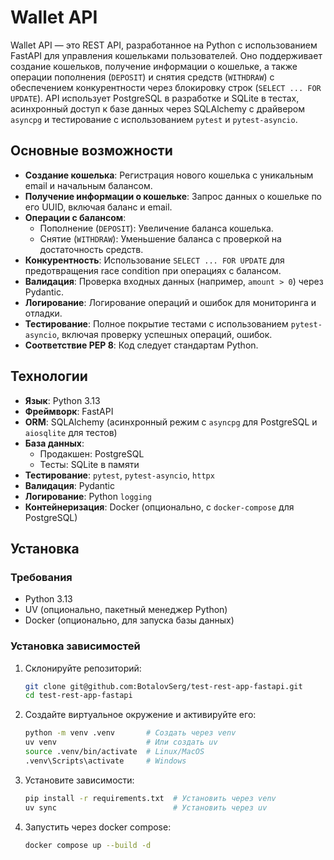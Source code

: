 # Wallet API

Wallet API — это REST API, разработанное на Python с использованием FastAPI для управления кошельками пользователей. Оно поддерживает создание кошельков, получение информации о кошельке, а также операции пополнения (`DEPOSIT`) и снятия средств (`WITHDRAW`) с обеспечением конкурентности через блокировку строк (`SELECT ... FOR UPDATE`). API использует PostgreSQL в разработке и SQLite в тестах, асинхронный доступ к базе данных через SQLAlchemy с драйвером `asyncpg` и тестирование с использованием `pytest` и `pytest-asyncio`.

## Основные возможности

- **Создание кошелька**: Регистрация нового кошелька с уникальным email и начальным балансом.
- **Получение информации о кошельке**: Запрос данных о кошельке по его UUID, включая баланс и email.
- **Операции с балансом**:
  - Пополнение (`DEPOSIT`): Увеличение баланса кошелька.
  - Снятие (`WITHDRAW`): Уменьшение баланса с проверкой на достаточность средств.
- **Конкурентность**: Использование `SELECT ... FOR UPDATE` для предотвращения race condition при операциях с балансом.
- **Валидация**: Проверка входных данных (например, `amount > 0`) через Pydantic.
- **Логирование**: Логирование операций и ошибок для мониторинга и отладки.
- **Тестирование**: Полное покрытие тестами с использованием `pytest-asyncio`, включая проверку успешных операций, ошибок.
- **Соответствие PEP 8**: Код следует стандартам Python.

## Технологии

- **Язык**: Python 3.13
- **Фреймворк**: FastAPI
- **ORM**: SQLAlchemy (асинхронный режим с `asyncpg` для PostgreSQL и `aiosqlite` для тестов)
- **База данных**:
  - Продакшен: PostgreSQL
  - Тесты: SQLite в памяти
- **Тестирование**: `pytest`, `pytest-asyncio`, `httpx`
- **Валидация**: Pydantic
- **Логирование**: Python `logging`
- **Контейнеризация**: Docker (опционально, с `docker-compose` для PostgreSQL)

## Установка

### Требования

- Python 3.13
- UV (опционально, пакетный менеджер Python)
- Docker (опционально, для запуска базы данных)

### Установка зависимостей

1. Склонируйте репозиторий:

   ```bash
   git clone git@github.com:BotalovSerg/test-rest-app-fastapi.git
   cd test-rest-app-fastapi
   ```

2. Создайте виртуальное окружение и активируйте его:

   ```bash
   python -m venv .venv       # Создать через venv
   uv venv                    # Или создать uv
   source .venv/bin/activate  # Linux/MacOS
   .venv\Scripts\activate     # Windows
   ```

3. Установите зависимости:

   ```bash
   pip install -r requirements.txt  # Установить через venv
   uv sync                          # Установить через uv
   ```

4. Запустить через docker compose:

    ```bash
    docker compose up --build -d
    ```
